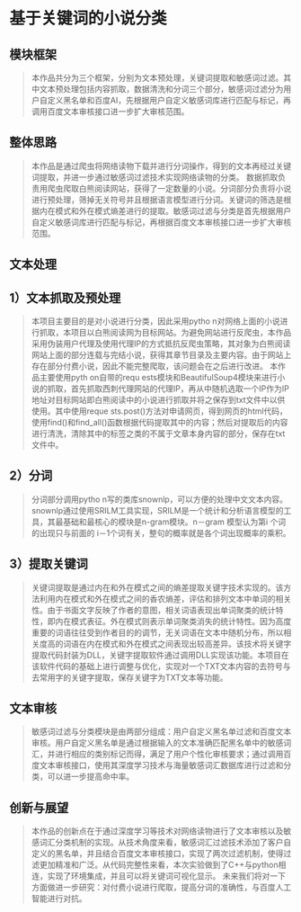 基于关键词的小说分类
===
模块框架
---
>本作品共分为三个框架，分别为文本预处理，关键词提取和敏感词过滤。其中文本预处理包括内容抓取，数据清洗和分词三个部分，敏感词过滤分为用户自定义黑名单和百度AI，先根据用户自定义敏感词库进行匹配与标记，再调用百度文本审核接口进一步扩大审核范围。

整体思路
---
>本作品是通过爬虫将网络读物下载并进行分词操作，得到的文本再经过关键词提取，并进一步通过敏感词过滤技术实现网络读物的分类。
数据抓取负责用爬虫爬取白熊阅读网站，获得了一定数量的小说。分词部分负责将小说进行预处理，筛掉无关符号并且根据语言模型进行分词。关键词的筛选是根据内在模式和外在模式熵差进行的提取。敏感词过滤与分类是首先根据用户自定义敏感词库进行匹配与标记，再根据百度文本审核接口进一步扩大审核范围。

文本处理
---
1）文本抓取及预处理
---
>本项目主要目的是对小说进行分类，因此采用pytho n对网络上面的小说进行抓取，本项目以白熊阅读网为目标网站。为避免网站进行反爬虫，本作品采用伪装用户代理及使用代理IP的方式抵抗反爬虫策略，其对象为白熊阅读网站上面的部分连载与完结小说，获得其章节目录及主要内容。由于网站上存在部分付费小说，因此不能完整爬取，该问题会在之后进行改进。
本作品主要使用pyth on自带的requ ests模块和BeautifulSoup4模块来进行小说的抓取，首先抓取西刺代理网站的代理IP，再从中随机选取一个IP作为IP地址对目标网站即白熊阅读中的小说进行抓取并将之保存到txt文件中以供使用。其中使用reque sts.post()方法对申请网页，得到网页的html代码，使用find()和find_all()函数根据代码提取其中的内容；然后对提取后的内容进行清洗，清除其中的标签之类的不属于文章本身内容的部分，保存在txt文件中。

2）分词
---
>分词部分调用pytho n写的类库snownlp，可以方便的处理中文文本内容。snownlp通过使用SRILM工具实现，SRILM是一个统计和分析语言模型的工具，其最基础和最核心的模块是n-gram模块。n－gram 模型认为第i 个词的出现只与前面的 i－1个词有关，整句的概率就是各个词出现概率的乘积。

3）提取关键词
---
>关键词提取是通过内在和外在模式之间的熵差提取关键字技术实现的。该方法利用内在模式和外在模式之间的香农熵差，评估和排列文本中单词的相关性。由于书面文字反映了作者的意图，相关词语表现出单词聚类的统计特性，即内在模式表征。外在模式则表示单词聚类消失的统计特性。因为高度重要的词语往往受到作者目的的调节，无关词语在文本中随机分布，所以相关度高的词语在内在模式和外在模式之间表现出较高差异。该技术将关键字提取代码封装为DLL，关键字提取软件通过调用DLL实现该功能。本项目在该软件代码的基础上进行调整与优化，实现对一个TXT文本内容的去符号与去常用字的关键字提取，保存关键字为TXT文本等功能。

文本审核
---
>敏感词过滤与分类模块是由两部分组成：用户自定义黑名单过滤和百度文本审核。用户自定义黑名单是通过根据输入的文本准确匹配黑名单中的敏感词汇，并进行相应的类别标记而得，满足了用户个性化审核要求；通过调用百度文本审核接口，使用其深度学习技术与海量敏感词汇数据库进行过滤和分类，可以进一步提高命中率。

创新与展望
---
>本作品的创新点在于通过深度学习等技术对网络读物进行了文本审核以及敏感词汇分类机制的实现。从技术角度来看，敏感词汇过滤技术添加了客户自定义的黑名单，并且结合百度文本审核接口，实现了两次过滤机制，使得过滤更加精准和广泛。从代码完整性来看，本次实验做到了C++与python相连，实现了环境集成，并且可以将关键词可视化显示。
未来我们将对一下方面做进一步研究：对付费小说进行爬取，提高分词的准确性，与百度人工智能进行对抗。
